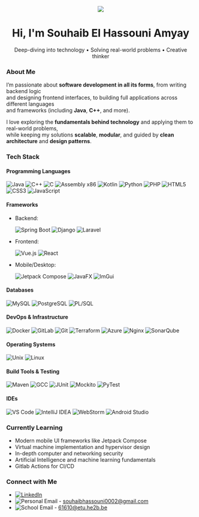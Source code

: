 <p align="center">
  <img src="https://capsule-render.vercel.app/api?type=waving&color=gradient&height=120&section=header"/>
</p>

<h1 align="center">Hi, I'm Souhaib El Hassouni Amyay</h1>

<p align="center">
  Deep-diving into technology  •  Solving real-world problems  •  Creative thinker
</p>

### About Me
I’m passionate about **software development in all its forms**, from writing backend logic  
and designing frontend interfaces, to building full applications across different languages  
and frameworks (including **Java**, **C++**, and more).  

I love exploring the **fundamentals behind technology** and applying them to real-world problems,  
while keeping my solutions **scalable**, **modular**, and guided by **clean architecture** and **design patterns**.

### Tech Stack

#### Programming Languages
<p align="left">
  <img src="https://img.shields.io/badge/Java-ED8B00?style=for-the-badge&logo=openjdk&logoColor=white" alt="Java"/>
  <img src="https://img.shields.io/badge/C++-00599C?style=for-the-badge&logo=c%2B%2B&logoColor=white" alt="C++"/>
  <img src="https://img.shields.io/badge/C-555555?style=for-the-badge&logo=c&logoColor=white" alt="C"/>
  <img src="https://img.shields.io/badge/Assembly-6E4C13?style=for-the-badge&logoColor=white" alt="Assembly x86"/>
  <img src="https://img.shields.io/badge/Kotlin-7F52FF?style=for-the-badge&logo=kotlin&logoColor=white" alt="Kotlin"/>
  <img src="https://img.shields.io/badge/Python-3776AB?style=for-the-badge&logo=python&logoColor=white" alt="Python"/>
  <img src="https://img.shields.io/badge/PHP-777BB4?style=for-the-badge&logo=php&logoColor=white" alt="PHP"/>
  <img src="https://img.shields.io/badge/HTML5-E34F26?style=for-the-badge&logo=html5&logoColor=white" alt="HTML5"/>
  <img src="https://img.shields.io/badge/CSS3-1572B6?style=for-the-badge&logo=css3&logoColor=white" alt="CSS3"/>
  <img src="https://img.shields.io/badge/JavaScript-F7DF1E?style=for-the-badge&logo=javascript&logoColor=black" alt="JavaScript"/>
</p>

#### Frameworks
<ul>
  <li>
    Backend: 
    <p align="left">
      <img src="https://img.shields.io/badge/Spring%20Boot-6DB33F?style=for-the-badge&logo=springboot&logoColor=white" alt="Spring Boot"/>
      <img src="https://img.shields.io/badge/Django-092E20?style=for-the-badge&logo=django&logoColor=white" alt="Django"/>
      <img src="https://img.shields.io/badge/Laravel-FF2D20?style=for-the-badge&logo=laravel&logoColor=white" alt="Laravel"/>
    </p>
  </li>
  <li>
    Frontend:
    <p align="left">
      <img src="https://img.shields.io/badge/Vue.js-4FC08D?style=for-the-badge&logo=vue.js&logoColor=white" alt="Vue.js"/>
      <img src="https://img.shields.io/badge/React-20232A?style=for-the-badge&logo=react&logoColor=61DAFB" alt="React"/>
    </p>
  </li>
  <li>
    Mobile/Desktop:
    <p align="left">
      <img src="https://img.shields.io/badge/Jetpack%20Compose-4285F4?style=for-the-badge&logo=jetpackcompose&logoColor=white" alt="Jetpack Compose"/>
      <img src="https://img.shields.io/badge/JavaFX-FF7800?style=for-the-badge&logo=java&logoColor=white" alt="JavaFX"/>
      <img src="https://img.shields.io/badge/ImGui-0A5AAA?style=for-the-badge&logo=cpp&logoColor=white" alt="ImGui"/>
    </p>
  </li>
</ul>

#### Databases
<p align="left">
  <img src="https://img.shields.io/badge/MySQL-4479A1?style=for-the-badge&logo=mysql&logoColor=white" alt="MySQL"/>
  <img src="https://img.shields.io/badge/PostgreSQL-4169E1?style=for-the-badge&logo=postgresql&logoColor=white" alt="PostgreSQL"/>
  <img src="https://img.shields.io/badge/PL%2FSQL-336791?style=for-the-badge&logo=oracle&logoColor=white" alt="PL/SQL"/>
</p>

#### DevOps & Infrastructure
<p align="left">
  <img src="https://img.shields.io/badge/Docker-2496ED?style=for-the-badge&logo=docker&logoColor=white" alt="Docker"/>
  <img src="https://img.shields.io/badge/GitLab-FC6D26?style=for-the-badge&logo=gitlab&logoColor=white" alt="GitLab"/>
  <img src="https://img.shields.io/badge/Git-F05032?style=for-the-badge&logo=git&logoColor=white" alt="Git"/>
  <img src="https://img.shields.io/badge/Terraform-7B42BC?style=for-the-badge&logo=terraform&logoColor=white" alt="Terraform"/>
  <img src="https://img.shields.io/badge/Microsoft%20Azure-0078D4?style=for-the-badge&logo=microsoft-azure&logoColor=white" alt="Azure"/>
  <img src="https://img.shields.io/badge/Nginx-009639?style=for-the-badge&logo=nginx&logoColor=white" alt="Nginx"/>
  <img src="https://img.shields.io/badge/SonarQube-4E9BCD?style=for-the-badge&logo=sonarqube&logoColor=white" alt="SonarQube"/>
</p>

#### Operating Systems  
<p align="left">
  <img src="https://img.shields.io/badge/Unix-000000?style=for-the-badge&logo=unix&logoColor=white" alt="Unix"/>
  <img src="https://img.shields.io/badge/Linux-FCC624?style=for-the-badge&logo=linux&logoColor=black" alt="Linux"/>
</p>

#### Build Tools & Testing  
<p align="left">
  <img src="https://img.shields.io/badge/Maven-C71A36?style=for-the-badge&logo=apache-maven&logoColor=white" alt="Maven"/>
  <img src="https://img.shields.io/badge/GCC-00599C?style=for-the-badge&logo=gnu&logoColor=white" alt="GCC"/>
  <img src="https://img.shields.io/badge/JUnit-25A162?style=for-the-badge&logo=junit5&logoColor=white" alt="JUnit"/>
  <img src="https://img.shields.io/badge/Mockito-25A162?style=for-the-badge&logoColor=white" alt="Mockito"/>
  <img src="https://img.shields.io/badge/PyTest-0A9EDC?style=for-the-badge&logo=pytest&logoColor=white" alt="PyTest"/>
</p>

#### IDEs  
<p align="left">
  <img src="https://img.shields.io/badge/VS%20Code-007ACC?style=for-the-badge&logo=visual-studio-code&logoColor=white" alt="VS Code"/>
  <img src="https://img.shields.io/badge/IntelliJ%20IDEA-000000?style=for-the-badge&logo=intellij-idea&logoColor=white" alt="IntelliJ IDEA"/>
  <img src="https://img.shields.io/badge/WebStorm-07C3F2?style=for-the-badge&logo=webstorm&logoColor=black" alt="WebStorm"/>
  <img src="https://img.shields.io/badge/Android%20Studio-3DDC84?style=for-the-badge&logo=android-studio&logoColor=white" alt="Android Studio"/>
</p>

### Currently Learning  
- Modern mobile UI frameworks like Jetpack Compose  
- Virtual machine implementation and hypervisor design  
- In-depth computer and networking security  
- Artificial Intelligence and machine learning fundamentals
- Gitlab Actions for CI/CD

### Connect with Me  
- [![LinkedIn](https://custom-icon-badges.demolab.com/badge/LinkedIn-0A66C2?logo=linkedin-white&logoColor=fff)](https://www.linkedin.com/in/souhaib-el-hassouni-amyay-064492387/)
- ![Personal Email](https://img.shields.io/badge/Personal%20Email-D14836?logo=gmail&logoColor=white) - souhaibhassouni0002@gmail.com
- ![School Email](https://img.shields.io/badge/School%20Email-D14836?logo=gmail&logoColor=white) - 61610@etu.he2b.be



